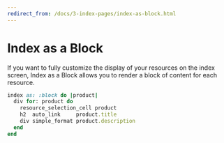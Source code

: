 ```yaml
---
redirect_from: /docs/3-index-pages/index-as-block.html
---
```


# Index as a Block

If you want to fully customize the display of your resources on the index
screen, Index as a Block allows you to render a block of content for each
resource.

```ruby
index as: :block do |product|
  div for: product do
    resource_selection_cell product
    h2  auto_link     product.title
    div simple_format product.description
  end
end
```
